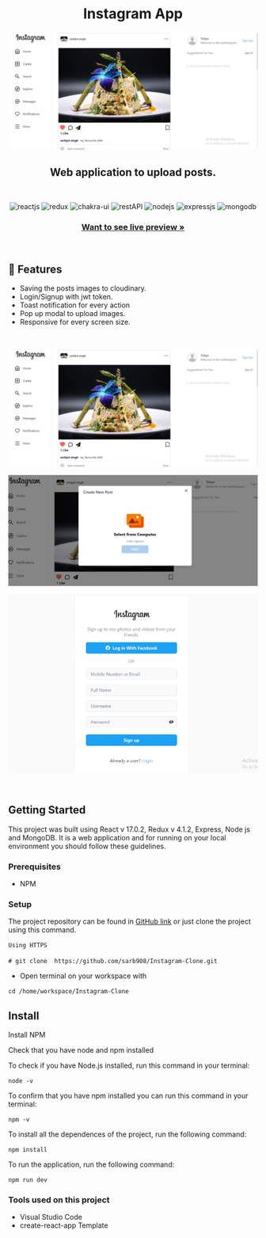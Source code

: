 <h1 align="center">Instagram App</h1>

![instagram app cover](https://github.com/sarb908/Instagram-Clone/blob/main/client/src/Assets/HomePage.PNG?raw=true)

<h2 align="center">Web application to upload posts.</h2>

<br />
<p align="center">
    <img src="https://img.shields.io/badge/React_(18.2.0)-20232A?style=for-the-badge&logo=react&logoColor=61DAFB" alt="reactjs" />
    <img src="https://img.shields.io/badge/Redux_(4.2.0)-593D88?style=for-the-badge&logo=redux&logoColor=white" alt="redux" />
    <img src="https://img.shields.io/badge/Chakra%20UI-3bc7bd?style=for-the-badge&logo=chakraui&logoColor=white" alt="chakra-ui"/>
    <img src="https://img.shields.io/badge/Rest_API-02303A?style=for-the-badge&logo=react-router&logoColor=white" alt="restAPI"/>
    <img src="https://img.shields.io/badge/Node.js-339933?style=for-the-badge&logo=nodedotjs&logoColor=white" alt="nodejs" />
    <img src="https://img.shields.io/badge/Express.js-000000?style=for-the-badge&logo=express&logoColor=white" alt="expressjs"/>
    <img src="https://img.shields.io/badge/MongoDB-4EA94B?style=for-the-badge&logo=mongodb&logoColor=white" alt="mongodb"/>    
</p>

  <h3 align="center"><a href="https://instagramofsarb.netlify.app/"><strong>Want to see live preview »</strong></a></h3>

<br/>

## 🚀 Features

- Saving the posts images to cloudinary.
- Login/Signup with jwt token.
- Toast notification for every action
- Pop up modal to upload images.
- Responsive for every screen size.

<br/>

![Mobile responsive](https://github.com/sarb908/Instagram-Clone/blob/main/client/src/Assets/HomePage.PNG?raw=true)

![Instgram](https://github.com/sarb908/Instagram-Clone/blob/main/client/src/Assets/AddPost.PNG?raw=true)

![Instgram2](https://github.com/sarb908/Instagram-Clone/blob/main/client/src/Assets/Login.PNG?raw=true)

<br />

## Getting Started

This project was built using React v 17.0.2, Redux v 4.1.2, Express, Node js and MongoDB. It is a web application and for running on your local environment you should follow these guidelines.

### Prerequisites

- NPM

### Setup

The project repository can be found in [GitHub link](https://github.com/sarb908/Instagram-Clone) or just clone the project using this command.

```
Using HTTPS

# git clone  https://github.com/sarb908/Instagram-Clone.git
```

- Open terminal on your workspace with

```
cd /home/workspace/Instagram-Clone
```

## Install

Install NPM

Check that you have node and npm installed

To check if you have Node.js installed, run this command in your terminal:

```
node -v
```

To confirm that you have npm installed you can run this command in your terminal:

```
npm -v
```

To install all the dependences of the project, run the following command:

```
npm install
```

To run the application, run the following command:

```
npm run dev
```

### Tools used on this project

- Visual Studio Code
- create-react-app Template

<br/>
